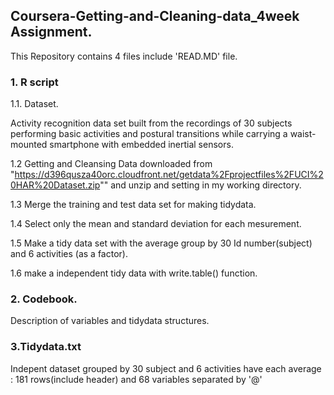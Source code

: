 ## Coursera-Getting-and-Cleaning-data_4week Assignment.

  This Repository contains 4 files include 'READ.MD' file.

### 1. R script 
 
  1.1. Dataset.
  
  Activity recognition data set built from the recordings of 30 subjects performing basic activities and postural transitions while carrying a waist-mounted smartphone with embedded inertial sensors.
  
  1.2 Getting and Cleansing 
   Data downloaded from     "https://d396qusza40orc.cloudfront.net/getdata%2Fprojectfiles%2FUCI%20HAR%20Dataset.zip"" and unzip and setting  in my working directory.
   
  1.3 Merge the training and test data set for making tidydata.
  
  1.4 Select only the mean and standard deviation for each mesurement.
  
  1.5 Make a tidy data set with the average group by 30 Id number(subject) and 6 activities (as a factor).
  
  1.6 make a independent tidy data with write.table() function.
  
### 2. Codebook.
 
   Description of variables and tidydata structures.
   
### 3.Tidydata.txt
   
  Indepent dataset grouped by 30 subject and 6 activities have each average :  181 rows(include header) and 68 variables separated by '@'
   
   
 
